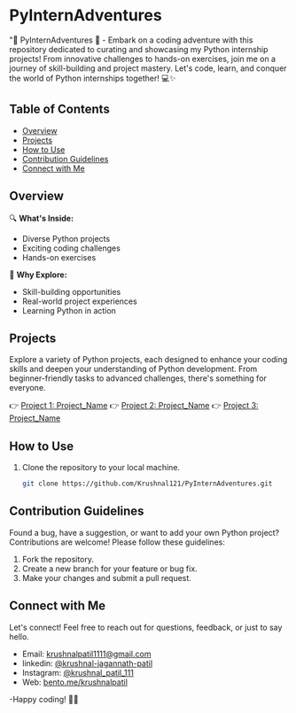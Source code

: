 # PyInternAdventures
"🐍 PyInternAdventures 🚀 - Embark on a coding adventure with this repository dedicated to curating and showcasing my Python internship projects! From innovative challenges to hands-on exercises, join me on a journey of skill-building and project mastery. Let's code, learn, and conquer the world of Python internships together! 💻✨

## Table of Contents

- [Overview](#overview)
- [Projects](#projects)
- [How to Use](#how-to-use)
- [Contribution Guidelines](#contribution-guidelines)
- [Connect with Me](#connect-with-me)

## Overview

🔍 **What's Inside:**
- Diverse Python projects
- Exciting coding challenges
- Hands-on exercises

🚀 **Why Explore:**
- Skill-building opportunities
- Real-world project experiences
- Learning Python in action

## Projects

Explore a variety of Python projects, each designed to enhance your coding skills and deepen your understanding of Python development. From beginner-friendly tasks to advanced challenges, there's something for everyone.

👉 [Project 1: Project_Name](projects/project1)
👉 [Project 2: Project_Name](projects/project2)
👉 [Project 3: Project_Name](projects/project3)

## How to Use

1. Clone the repository to your local machine.
   ```bash
   git clone https://github.com/Krushnal121/PyInternAdventures.git

## Contribution Guidelines
Found a bug, have a suggestion, or want to add your own Python project? Contributions are welcome! Please follow these guidelines:

1. Fork the repository.
2. Create a new branch for your feature or bug fix.
3. Make your changes and submit a pull request.

## Connect with Me
Let's connect! Feel free to reach out for questions, feedback, or just to say hello.

- Email: krushnalpatil1111@gmail.com
- linkedin: <a href="https://www.linkedin.com/in/krushnal-jagannath-patil/" target="_blank">@krushnal-jagannath-patil</a>
- Instagram: <a href="https://www.instagram.com/krushnal_patil_111/" target="_blank">@krushnal_patil_111</a>
- Web: <a href="https://bento.me/krushnalpatil" target="_blank">bento.me/krushnalpatil</a>

-Happy coding! 🚀✨
